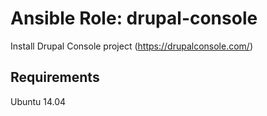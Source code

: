 # Ansible Role: drupal-console

Install Drupal Console project (https://drupalconsole.com/)

## Requirements

Ubuntu 14.04
